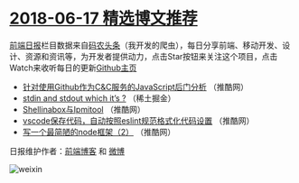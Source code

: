 # [2018-06-17 精选博文推荐](https://toutiao.qdkfweb.cn/date/2018/06/17)

[前端日报](https://qdkfweb.cn/c/news)栏目数据来自[码农头条](https://toutiao.qdkfweb.cn/)（我开发的爬虫），每日分享前端、移动开发、设计、资源和资讯等，为开发者提供动力，点击Star按钮来关注这个项目，点击Watch来收听每日的更新[Github主页](https://github.com/kujian/frontendDaily)
* [针对使用Github作为C&amp;C服务的JavaScript后门分析](https://toutiao.qdkfweb.cn/77819.html) （推酷网）
* [stdin and stdout which it&#8217;s ?](https://toutiao.qdkfweb.cn/77815.html) （稀土掘金）
* [Shellinabox与Ipmitool](https://toutiao.qdkfweb.cn/77818.html) （推酷网）
* [vscode保存代码，自动按照eslint规范格式化代码设置](https://toutiao.qdkfweb.cn/77816.html) （推酷网）
* [写一个最简陋的node框架（2）](https://toutiao.qdkfweb.cn/77817.html) （推酷网）

日报维护作者：[前端博客](https://qdkfweb.cn/) 和 [微博](https://qdkfweb.cn/go/weibo)

![weixin](https://user-images.githubusercontent.com/3055447/38468989-651132ac-3b80-11e8-8e6b-15122322a9d7.png)